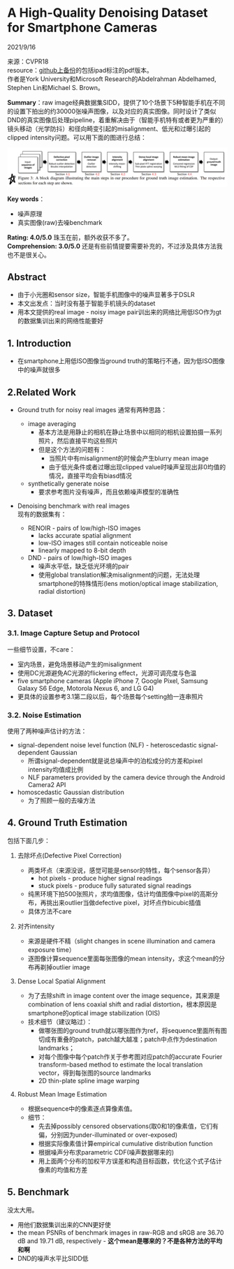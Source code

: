 # A High-Quality Denoising Dataset for Smartphone Cameras  

2021/9/16  

来源：CVPR18  
resource：[github上备份](https://github.com/YouCaiJun98/YouCaiJun98.github.io/blob/master/articles/CV/Denoising/SIDD_dataset.pdf)的包括ipad标注的pdf版本。  
作者是York University和Microsoft Research的Abdelrahman Abdelhamed, Stephen Lin和Michael S. Brown。  

**Summary**：raw image经典数据集SIDD，提供了10个场景下5种智能手机在不同的设置下拍出的约30000张噪声图像，以及对应的真实图像。同时设计了类似DND的真实图像后处理pipeline，着重解决由于（智能手机特有或者更为严重的）镜头移动（光学防抖）和径向畸变引起的misalignment、低光和过曝引起的clipped intensity问题。可以用下面的图进行总结：  

![](https://raw.githubusercontent.com/YouCaiJun98/MyPicBed/main/imgs/202109170003.png)  

**Key words**：   
* 噪声原理  
* 真实图像(raw)去噪benchmark  

**Rating: 4.0/5.0** 珠玉在前，额外收获不多了。  
**Comprehension: 3.0/5.0** 还是有些前情提要需要补充的，不过涉及具体方法我也不是很关心。  

## Abstract   
* 由于小光圈和sensor size，智能手机图像中的噪声显著多于DSLR  
* 本文出发点：当时没有基于智能手机镜头的dataset  
* 用本文提供的real image - noisy image pair训出来的网络比用低ISO作为gt的数据集训出来的网络性能要好  

## 1. Introduction  
* 在smartphone上用低ISO图像当ground truth的策略行不通，因为低ISO图像中的噪声就很多  

## 2.Related Work  
* Ground truth for noisy real images 通常有两种思路：  
    * image averaging  
        * 基本方法是用静止的相机在静止场景中以相同的相机设置拍摄一系列照片，然后直接平均这些照片  
        * 但是这个方法的问题有：  
            * 当照片中有misalignment的时候会产生blurry mean image  
            * 由于低光条件或者过曝出现clipped value时噪声呈现出非0均值的情况，直接平均会有biasd情况  
    * synthetically generate noise  
        * 要求参考图片没有噪声，而且依赖噪声模型的准确性  

* Denoising benchmark with real images  
现有的数据集有：  
    * RENOIR - pairs of low/high-ISO images   
        * lacks accurate spatial alignment  
        * low-ISO images still contain noticeable noise  
        * linearly mapped to 8-bit depth  
    * DND - pairs of low/high-ISO images  
        * 噪声水平低，缺乏低光环境的pair  
        * 使用global translation解决misalignment的问题，无法处理smartphone的特殊情形(lens motion/optical image stabilization, radial distortion)  

## 3. Dataset  
### 3.1. Image Capture Setup and Protocol  
一些细节设置，不care：  
* 室内场景，避免场景移动产生的misalignment  
* 使用DC光源避免AC光源的flickering effect，光源可调亮度与色温  
* five smartphone cameras (Apple iPhone 7, Google Pixel, Samsung Galaxy S6 Edge, Motorola Nexus 6, and LG G4)  
* 更具体的设置参考3.1第二段以后，每个场景每个setting拍一连串照片  

### 3.2. Noise Estimation  
使用了两种噪声估计的方法：  
* signal-dependent noise level function (NLF) - heteroscedastic signal-dependent Gaussian  
    * 所谓signal-dependent就是说总噪声中的泊松成分的方差和pixel intensity均值成比例  
    * NLF parameters provided by the camera device through the Android Camera2
API  
* homoscedastic Gaussian distribution  
    * 为了照顾一般的去噪方法  

## 4. Ground Truth Estimation  
包括下面几步：  
1. 去除坏点(Defective Pixel Correction)  
    * 两类坏点（来源没说，感觉可能是sensor的特性，每个sensor各异）  
        * hot pixels - produce higher signal readings  
        * stuck pixels - produce fully saturated signal readings  
    * 纯黑环境下拍500张照片，求均值图像，估计均值图像中pixel的高斯分布，再挑出来outlier当做defective pixel，对坏点作bicubic插值  
    * 具体方法不care  
2. 对齐intensity  
    * 来源是硬件不精（slight changes in scene illumination and camera exposure time）  
    * 逐图像计算sequence里面每张图像的mean intensity，求这个mean的分布再剃掉outlier image  
3. Dense Local Spatial Alignment  
    * 为了去除shift in image content over the image sequence，其来源是combination of lens coaxial shift and radial distortion，根本原因是smartphone的optical image stabilization (OIS)  
    * 技术细节（建议略过）：  
        * 做哪张图的ground truth就以哪张图作为ref，将sequence里面所有图切成有重叠的patch，patch越大越准；patch中点作为destination landmarks；  
        * 对每个图像中每个patch作关于参考图对应patch的accurate Fourier transform-based method to estimate the local translation vector，得到每张图的source landmarks  
        * 2D thin-plate spline image warping  

4. Robust Mean Image Estimation  
    * 根据sequence中的像素逐点算像素值。  
    * 细节：  
        * 先去掉possibly censored observations(取0和1的像素值，它们有偏，分别因为under-illuminated or over-exposed)  
        * 根据实际像素值计算empirical cumulative distribution function  
        * 根据噪声分布求parametric CDF(噪声数据哪来的)  
        * 用上面两个分布的加权平方误差和构造目标函数，优化这个式子估计像素的均值和方差  

## 5. Benchmark  
没太大用。  
* 用他们数据集训出来的CNN更好使  
* the mean PSNRs of benchmark images in raw-RGB and sRGB are 36.70 dB and 19.71 dB, respectively - **这个mean是哪来的？不是各种方法的平均和啊**  
* DND的噪声水平比SIDD低  








